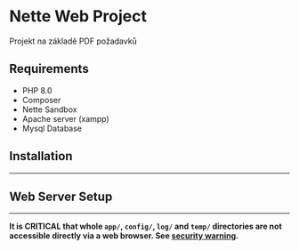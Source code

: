 # Nette Web Project

Projekt na základě PDF požadavků

## Requirements

- PHP 8.0
- Composer
- Nette Sandbox
- Apache server (xampp)
- Mysql Database

## Installation

---

## Web Server Setup

---

**It is CRITICAL that whole `app/`, `config/`, `log/` and `temp/` directories are not accessible directly
via a web browser. See [security warning](https://nette.org/security-warning).**
